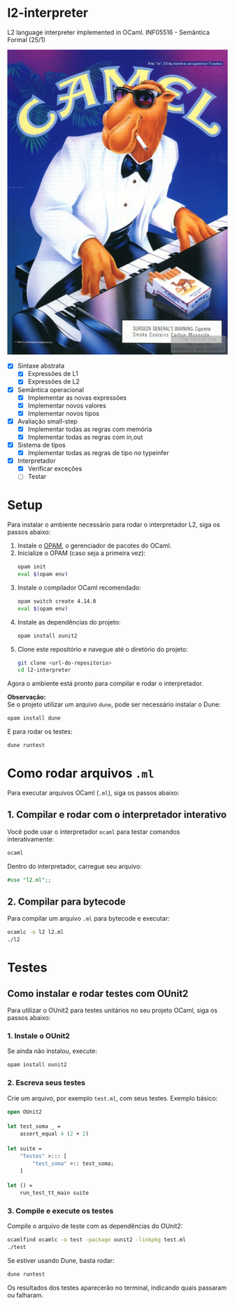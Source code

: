 # l2-interpreter
L2 language interpreter implemented in OCaml. INF05516 - Semântica Formal (25/1)

![oCamel](./ocamel.jpg)

- [x] Sintaxe abstrata
  - [x] Expressões de L1
  - [x] Expressões de L2
- [x]  Semântica operacional
    - [x]  Implementar as novas expressões
    - [x]  Implementar novos valores
    - [x]  Implementar novos tipos
- [x]  Avaliação small-step
    - [x]  Implementar todas as regras com memória
    - [x]  Implementar todas as regras com in,out
- [x]  Sistema de tipos
    - [x]  Implementar todas as regras de tipo no typeinfer
- [x]  Interpretador
    - [x]  Verificar exceções
    - [ ]  Testar

# Setup

Para instalar o ambiente necessário para rodar o interpretador L2, siga os passos abaixo:

1. Instale o [OPAM](https://opam.ocaml.org/doc/Install.html), o gerenciador de pacotes do OCaml.
2. Inicialize o OPAM (caso seja a primeira vez):
    ```sh
    opam init
    eval $(opam env)
    ```
3. Instale o compilador OCaml recomendado:
    ```sh
    opam switch create 4.14.0
    eval $(opam env)
    ```
4. Instale as dependências do projeto:
    ```sh
    opam install ounit2
    ```
5. Clone este repositório e navegue até o diretório do projeto:
    ```sh
    git clone <url-do-repositorio>
    cd l2-interpreter
    ```

Agora o ambiente está pronto para compilar e rodar o interpretador.

**Observação:**  
Se o projeto utilizar um arquivo `dune`, pode ser necessário instalar o Dune:
```sh
opam install dune
```
E para rodar os testes:
```sh
dune runtest
```

# Como rodar arquivos `.ml`

Para executar arquivos OCaml (`.ml`), siga os passos abaixo:

## 1. Compilar e rodar com o interpretador interativo

Você pode usar o interpretador `ocaml` para testar comandos interativamente:

```sh
ocaml
```

Dentro do interpretador, carregue seu arquivo:

```ocaml
#use "l2.ml";;
```

## 2. Compilar para bytecode

Para compilar um arquivo `.ml` para bytecode e executar:

```sh
ocamlc -o l2 l2.ml
./l2
```

# Testes

## Como instalar e rodar testes com OUnit2

Para utilizar o OUnit2 para testes unitários no seu projeto OCaml, siga os passos abaixo:

### 1. Instale o OUnit2

Se ainda não instalou, execute:

```sh
opam install ounit2
```

### 2. Escreva seus testes

Crie um arquivo, por exemplo `test.ml`, com seus testes. Exemplo básico:

```ocaml
open OUnit2

let test_soma _ =
    assert_equal 4 (2 + 2)

let suite =
    "Testes" >::: [
        "test_soma" >:: test_soma;
    ]

let () =
    run_test_tt_main suite
```

### 3. Compile e execute os testes

Compile o arquivo de teste com as dependências do OUnit2:

```sh
ocamlfind ocamlc -o test -package ounit2 -linkpkg test.ml
./test
```

Se estiver usando Dune, basta rodar:

```sh
dune runtest
```

Os resultados dos testes aparecerão no terminal, indicando quais passaram ou falharam.
